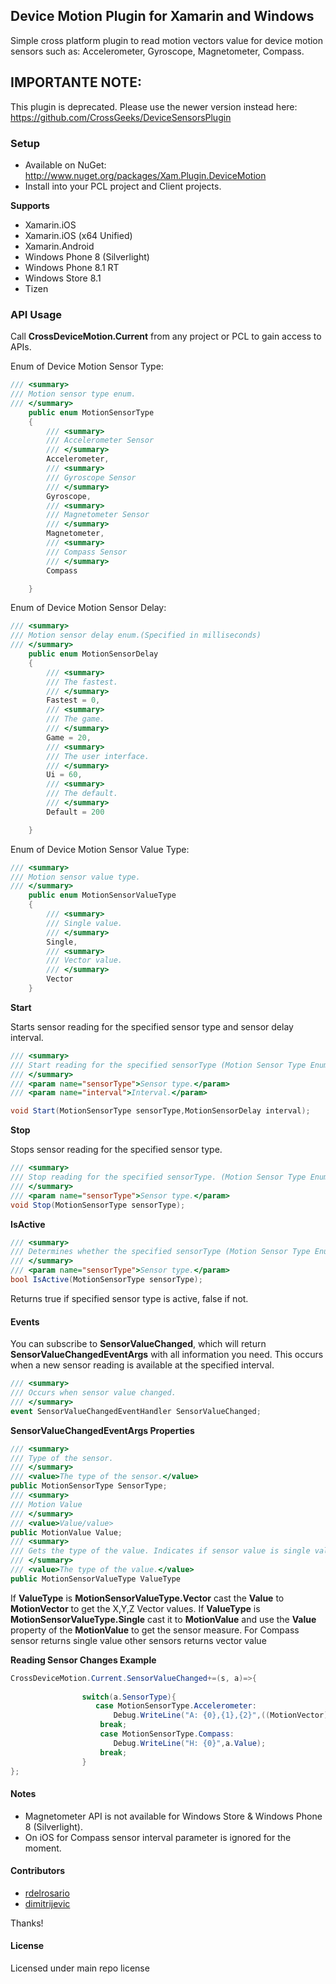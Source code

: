 ## Device Motion Plugin for Xamarin and Windows

Simple cross platform plugin to read motion vectors value for device motion sensors such as:  Accelerometer, Gyroscope, Magnetometer, Compass. 

## IMPORTANTE NOTE:
This plugin is deprecated. Please use the newer version instead here: https://github.com/CrossGeeks/DeviceSensorsPlugin

### Setup
* Available on NuGet: http://www.nuget.org/packages/Xam.Plugin.DeviceMotion
* Install into your PCL project and Client projects.

**Supports**
* Xamarin.iOS
* Xamarin.iOS (x64 Unified)
* Xamarin.Android
* Windows Phone 8 (Silverlight)
* Windows Phone 8.1 RT
* Windows Store 8.1
* Tizen

### API Usage

Call **CrossDeviceMotion.Current** from any project or PCL to gain access to APIs.

Enum of Device Motion Sensor Type:

```csharp
/// <summary>
/// Motion sensor type enum. 
/// </summary>
	public enum MotionSensorType
	{
        /// <summary>
        /// Accelerometer Sensor
        /// </summary>
		Accelerometer,
        /// <summary>
        /// Gyroscope Sensor
        /// </summary>
		Gyroscope,
        /// <summary>
        /// Magnetometer Sensor
        /// </summary>
		Magnetometer,
        /// <summary>
        /// Compass Sensor
        /// </summary>
        Compass

	}
```
Enum of Device Motion Sensor Delay:

```csharp
/// <summary>
/// Motion sensor delay enum.(Specified in milliseconds)
/// </summary>
	public enum MotionSensorDelay 
	{
		/// <summary>
		/// The fastest.
		/// </summary>
		Fastest = 0,
		/// <summary>
		/// The game.
		/// </summary>
		Game = 20,
		/// <summary>
		/// The user interface.
		/// </summary>
		Ui = 60,
		/// <summary>
		/// The default.
		/// </summary>
		Default = 200

	}
```
Enum of Device Motion Sensor Value Type:

```csharp
/// <summary>
/// Motion sensor value type.
/// </summary>
    public enum MotionSensorValueType
    {
		/// <summary>
		/// Single value. 
		/// </summary>
        Single,
		/// <summary>
		/// Vector value.
		/// </summary>
        Vector
    }
```

**Start**

Starts sensor reading for the specified sensor type and sensor delay interval.
```csharp
/// <summary>
/// Start reading for the specified sensorType (Motion Sensor Type Enum Value) with an update delay interval (Motion Sensor Delay Enum Value) .
/// </summary>
/// <param name="sensorType">Sensor type.</param>
/// <param name="interval">Interval.</param>

void Start(MotionSensorType sensorType,MotionSensorDelay interval);
```

**Stop**

Stops sensor reading for the specified sensor type.
```csharp
/// <summary>
/// Stop reading for the specified sensorType. (Motion Sensor Type Enum Value)
/// </summary>
/// <param name="sensorType">Sensor type.</param>
void Stop(MotionSensorType sensorType);
```

**IsActive**
```csharp
/// <summary>
/// Determines whether the specified sensorType (Motion Sensor Type Enum Value) is active or not.
/// </summary>
/// <param name="sensorType">Sensor type.</param>
bool IsActive(MotionSensorType sensorType);
```

Returns true if specified sensor type is active, false if not.

#### Events

You can subscribe to <b>SensorValueChanged</b>, which will return <b>SensorValueChangedEventArgs</b> with all information you need. This occurs when a new sensor reading is available at the specified interval. 

```csharp
/// <summary>
/// Occurs when sensor value changed.
/// </summary>
event SensorValueChangedEventHandler SensorValueChanged;
```
**SensorValueChangedEventArgs Properties**
```csharp
/// <summary>
/// Type of the sensor.
/// </summary>
/// <value>The type of the sensor.</value>
public MotionSensorType SensorType;
/// <summary>
/// Motion Value
/// </summary>
/// <value>Value/value>
public MotionValue Value;
/// <summary>
/// Gets the type of the value. Indicates if sensor value is single value or a vector value
/// </summary>
/// <value>The type of the value.</value>
public MotionSensorValueType ValueType
```
If <b>ValueType</b> is <b>MotionSensorValueType.Vector</b> cast the <b>Value</b> to <b>MotionVector</b> to get the X,Y,Z Vector values. If <b>ValueType</b> is <b>MotionSensorValueType.Single</b> cast it to <b>MotionValue</b> and use the <b>Value</b> property of the <b>MotionValue</b> to get the sensor measure. For Compass sensor returns single value other sensors returns vector value

**Reading Sensor Changes Example**
```csharp
CrossDeviceMotion.Current.SensorValueChanged+=(s, a)=>{
		
				switch(a.SensorType){
				   case MotionSensorType.Accelerometer:
					   Debug.WriteLine("A: {0},{1},{2}",((MotionVector)a.Value).X,((MotionVector)a.Value).Y,((MotionVector)a.Value).Z);
					break;
				    case MotionSensorType.Compass:
					   Debug.WriteLine("H: {0}",a.Value);
					break;
				}
};
```
#### Notes

* Magnetometer API is not available for Windows Store & Windows Phone 8 (Silverlight). 
* On iOS for Compass sensor interval parameter is ignored for the moment.

#### Contributors
* [rdelrosario](https://github.com/rdelrosario)
* [dimitrijevic](https://github.com/dimitrijevic)

Thanks!

#### License
Licensed under main repo license
